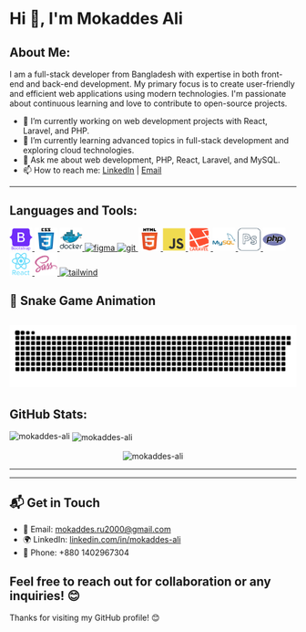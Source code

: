 # Hi 👋, I'm Mokaddes Ali
<!--
**Mokaddes-Ali/Mokaddes-Ali** is a ✨ _special_ ✨ repository because its `README.md` (this file) appears on your GitHub profile.
-->

## About Me:

I am a full-stack developer from Bangladesh with expertise in both front-end and back-end development. My primary focus is to create user-friendly and efficient web applications using modern technologies. I'm passionate about continuous learning and love to contribute to open-source projects.

- 🔭 I’m currently working on web development projects with React, Laravel, and PHP.
- 🌱 I’m currently learning advanced topics in full-stack development and exploring cloud technologies.
- 💬 Ask me about web development, PHP, React, Laravel, and MySQL.
- 📫 How to reach me: [LinkedIn](https://linkedin.com/in/mokaddes-ali) | [Email](mailto:mokaddes.ali@example.com)
---

## Languages and Tools:
<p align="left">
  <a href="https://getbootstrap.com" target="_blank" rel="noreferrer">
    <img src="https://raw.githubusercontent.com/devicons/devicon/master/icons/bootstrap/bootstrap-plain-wordmark.svg" alt="bootstrap" width="40" height="40"/>
  </a> 
  <a href="https://www.w3schools.com/css/" target="_blank" rel="noreferrer"> 
    <img src="https://raw.githubusercontent.com/devicons/devicon/master/icons/css3/css3-original-wordmark.svg" alt="css3" width="40" height="40"/> 
  </a> 
  <a href="https://www.docker.com/" target="_blank" rel="noreferrer"> 
    <img src="https://raw.githubusercontent.com/devicons/devicon/master/icons/docker/docker-original-wordmark.svg" alt="docker" width="40" height="40"/> 
  </a> 
  <a href="https://www.figma.com/" target="_blank" rel="noreferrer"> 
    <img src="https://www.vectorlogo.zone/logos/figma/figma-icon.svg" alt="figma" width="40" height="40"/> 
  </a> 
  <a href="https://git-scm.com/" target="_blank" rel="noreferrer"> 
    <img src="https://www.vectorlogo.zone/logos/git-scm/git-scm-icon.svg" alt="git" width="40" height="40"/> 
  </a> 
  <a href="https://www.w3.org/html/" target="_blank" rel="noreferrer"> 
    <img src="https://raw.githubusercontent.com/devicons/devicon/master/icons/html5/html5-original-wordmark.svg" alt="html5" width="40" height="40"/> 
  </a> 
  <a href="https://developer.mozilla.org/en-US/docs/Web/JavaScript" target="_blank" rel="noreferrer"> 
    <img src="https://raw.githubusercontent.com/devicons/devicon/master/icons/javascript/javascript-original.svg" alt="javascript" width="40" height="40"/> 
  </a> 
  <a href="https://laravel.com/" target="_blank" rel="noreferrer"> 
    <img src="https://raw.githubusercontent.com/devicons/devicon/master/icons/laravel/laravel-plain-wordmark.svg" alt="laravel" width="40" height="40"/> 
  </a> 
  <a href="https://www.mysql.com/" target="_blank" rel="noreferrer"> 
    <img src="https://raw.githubusercontent.com/devicons/devicon/master/icons/mysql/mysql-original-wordmark.svg" alt="mysql" width="40" height="40"/> 
  </a> 
  <a href="https://www.photoshop.com/en" target="_blank" rel="noreferrer"> 
    <img src="https://raw.githubusercontent.com/devicons/devicon/master/icons/photoshop/photoshop-line.svg" alt="photoshop" width="40" height="40"/> 
  </a> 
  <a href="https://www.php.net" target="_blank" rel="noreferrer"> 
    <img src="https://raw.githubusercontent.com/devicons/devicon/master/icons/php/php-original.svg" alt="php" width="40" height="40"/> 
  </a> 
  <a href="https://reactjs.org/" target="_blank" rel="noreferrer"> 
    <img src="https://raw.githubusercontent.com/devicons/devicon/master/icons/react/react-original-wordmark.svg" alt="react" width="40" height="40"/> 
  </a> 
  <a href="https://sass-lang.com" target="_blank" rel="noreferrer"> 
    <img src="https://raw.githubusercontent.com/devicons/devicon/master/icons/sass/sass-original.svg" alt="sass" width="40" height="40"/> 
  </a> 
  <a href="https://tailwindcss.com/" target="_blank" rel="noreferrer"> 
    <img src="https://www.vectorlogo.zone/logos/tailwindcss/tailwindcss-icon.svg" alt="tailwind" width="40" height="40"/> 
  </a> 
</p>


## 🐍 Snake Game Animation

![Snake Animation](https://raw.githubusercontent.com/Mokaddes-Ali/Mokaddes-Ali/output/snake.svg)
---

## GitHub Stats:
<p><img align="left" src="https://github-readme-stats.vercel.app/api/top-langs?username=mokaddes-ali&show_icons=true&locale=en&layout=compact" alt="mokaddes-ali" /></p>

<p>&nbsp;<img align="center" src="https://github-readme-stats.vercel.app/api?username=mokaddes-ali&show_icons=true&locale=en" alt="mokaddes-ali" /></p>

<p align="center"><img align="center" src="https://github-readme-streak-stats.herokuapp.com/?user=mokaddes-ali&" alt="mokaddes-ali" /></p>

---
---
## 📬 Get in Touch

- 📧 Email: [mokaddes.ru2000@gmail.com](mailto:mokaddes.ru2000@gmail.com)
- 🌍 LinkedIn: [linkedin.com/in/mokaddes-ali](https://www.linkedin.com/in/mokaddes-ali)
- 📱 Phone: +880 1402967304

Feel free to reach out for collaboration or any inquiries! 😊
---



Thanks for visiting my GitHub profile! 😊
